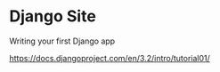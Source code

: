 # Django Site

Writing your first Django app

https://docs.djangoproject.com/en/3.2/intro/tutorial01/
